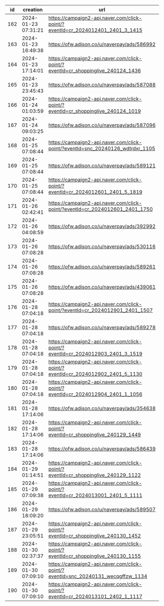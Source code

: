 | id  | creation            | url                                                                              | visit |
| --- | ------------------- | -------------------------------------------------------------------------------- | ----- |
| 162 | 2024-01-23 07:31:21 | https://campaign2-api.naver.com/click-point/?eventId=cr_2024012401_2401_3_1415   |       |
| 163 | 2024-01-23 16:49:38 | https://ofw.adison.co/u/naverpay/ads/586992                                      |       |
| 164 | 2024-01-23 17:14:01 | https://campaign2-api.naver.com/click-point/?eventId=cr_shoppinglive_240124_1436 |       |
| 165 | 2024-01-23 23:45:43 | https://ofw.adison.co/u/naverpay/ads/587088                                      |       |
| 166 | 2024-01-24 01:03:59 | https://campaign2-api.naver.com/click-point/?eventId=cr_shoppinglive_240124_1019 |       |
| 167 | 2024-01-24 09:03:25 | https://ofw.adison.co/u/naverpay/ads/587096                                      |       |
| 168 | 2024-01-25 07:08:44 | https://campaign2-api.naver.com/click-point/?eventId=snc_20240126_wdtrdxr_1105   |       |
| 169 | 2024-01-25 07:08:44 | https://ofw.adison.co/u/naverpay/ads/589121                                      |       |
| 170 | 2024-01-25 07:08:44 | https://campaign2-api.naver.com/click-point/?eventId=cr_2024012601_2401_5_1819   |       |
| 171 | 2024-01-26 02:42:41 | https://campaign2-api.naver.com/click-point/?eventId=cr_2024012601_2401_1750     |       |
| 172 | 2024-01-26 04:08:59 | https://ofw.adison.co/u/naverpay/ads/392992                                      |       |
| 173 | 2024-01-26 07:08:28 | https://ofw.adison.co/u/naverpay/ads/530116                                      |       |
| 174 | 2024-01-26 07:08:28 | https://ofw.adison.co/u/naverpay/ads/589261                                      |       |
| 175 | 2024-01-26 07:08:28 | https://ofw.adison.co/u/naverpay/ads/439061                                      |       |
| 176 | 2024-01-28 07:04:18 | https://campaign2-api.naver.com/click-point/?eventId=cr_2024012901_2401_1507     |       |
| 177 | 2024-01-28 07:04:18 | https://ofw.adison.co/u/naverpay/ads/589278                                      |       |
| 178 | 2024-01-28 07:04:18 | https://campaign2-api.naver.com/click-point/?eventId=cr_2024012903_2401_3_1519   |       |
| 179 | 2024-01-28 07:04:18 | https://campaign2-api.naver.com/click-point/?eventId=cr_2024012902_2401_5_1130   |       |
| 180 | 2024-01-28 07:04:18 | https://campaign2-api.naver.com/click-point/?eventId=cr_2024012904_2401_1_1056   |       |
| 181 | 2024-01-28 17:14:06 | https://ofw.adison.co/u/naverpay/ads/354638                                      |       |
| 182 | 2024-01-28 17:14:06 | https://campaign2-api.naver.com/click-point/?eventId=cr_shoppinglive_240129_1449 |       |
| 183 | 2024-01-28 17:14:06 | https://ofw.adison.co/u/naverpay/ads/586439                                      |       |
| 184 | 2024-01-29 01:14:51 | https://campaign2-api.naver.com/click-point/?eventId=cr_shoppinglive_240129_1122 |       |
| 185 | 2024-01-29 07:09:38 | https://campaign2-api.naver.com/click-point/?eventId=cr_2024013001_2401_5_1111   |       |
| 186 | 2024-01-29 18:09:20 | https://ofw.adison.co/u/naverpay/ads/589507                                      |       |
| 187 | 2024-01-29 23:05:51 | https://campaign2-api.naver.com/click-point/?eventId=cr_shoppinglive_240130_1452 |       |
| 188 | 2024-01-30 02:37:37 | https://campaign2-api.naver.com/click-point/?eventId=cr_shoppinglive_240130_1155 |       |
| 189 | 2024-01-30 07:09:10 | https://campaign2-api.naver.com/click-point/?eventId=snc_20240131_wecqgffzw_1134 |       |
| 190 | 2024-01-30 07:09:10 | https://campaign2-api.naver.com/click-point/?eventId=cr_2024013101_2402_1_1117   |       |
